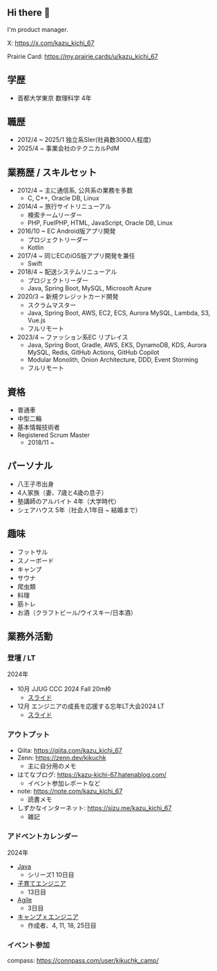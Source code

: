## Hi there 👋

I'm product manager.

X: https://x.com/kazu_kichi_67

Prairie Card: https://my.prairie.cards/u/kazu_kichi_67

## 学歴

- 首都大学東京 数理科学 4年

## 職歴

- 2012/4 ~ 2025/1 独立系SIer(社員数3000人程度)
- 2025/4 ~ 事業会社のテクニカルPdM

## 業務歴 / スキルセット

- 2012/4 ~ 主に通信系, 公共系の業務を多数
  - C, C++, Oracle DB, Linux
- 2014/4 ~ 旅行サイトリニューアル
  - 検索チームリーダー
  - PHP, FuelPHP, HTML, JavaScript, Oracle DB, Linux
- 2016/10 ~ EC Android版アプリ開発
  - プロジェクトリーダー
  - Kotlin
- 2017/4 ~ 同じECのiOS版アプリ開発を兼任
  - Swift
- 2018/4 ~ 配送システムリニューアル
  - プロジェクトリーダー
  - Java, Spring Boot, MySQL, Microsoft Azure
- 2020/3 ~ 新規クレジットカード開発
  - スクラムマスター
  - Java, Spring Boot, AWS, EC2, ECS, Aurora MySQL, Lambda, S3, Vue.js
  - フルリモート
- 2023/4 ~ ファッション系EC リプレイス
  - Java, Spring Boot, Gradle, AWS, EKS, DynamoDB, KDS, Aurora MySQL, Redis, GitHub Actions, GitHub Copilot
  - Modular Monolith, Onion Architecture, DDD, Event Storming
  - フルリモート

## 資格

- 普通車
- 中型二輪
- 基本情報技術者
- Registered Scrum Master
  - 2018/11 ~

## パーソナル

- 八王子市出身
- 4人家族（妻、7歳と4歳の息子）
- 塾講師のアルバイト 4年（大学時代）
- シェアハウス 5年（社会人1年目 ~ 結婚まで）

## 趣味

- フットサル
- スノーボード
- キャンプ
- サウナ
- 爬虫類
- 料理
- 筋トレ
- お酒（クラフトビール/ウイスキー/日本酒）

## 業務外活動

### 登壇 / LT

2024年

- 10月 JJUG CCC 2024 Fall 20m枠
  - [スライド](https://speakerdeck.com/kazu_kichi_67/java-x-spring-bootzhi-apurikesiyonnokorudosutatonili-tixiang-kau)
- 12月 エンジニアの成長を応援する忘年LT大会2024 LT
  - [スライド](https://speakerdeck.com/kazu_kichi_67/engineers-lt-year-end-2024)

### アウトプット

- Qiita: https://qiita.com/kazu_kichi_67
- Zenn: https://zenn.dev/kikuchk
  - 主に自分用のメモ
- はてなブログ: https://kazu-kichi-67.hatenablog.com/
  - イベント参加レポートなど
- note: https://note.com/kazu_kichi_67
  - 読書メモ
- しずかなインターネット: https://sizu.me/kazu_kichi_67
  - 雑記 

### アドベントカレンダー

2024年

- [Java](https://qiita.com/advent-calendar/2024/java)
  - シリーズ1 10日目
- [子育てエンジニア](https://adventar.org/calendars/10811)
  - 13日目
- [Agile](https://adventar.org/calendars/10757)
  - 3日目
- [キャンプ x エンジニア](https://adventar.org/calendars/11140)
  - 作成者、4, 11, 18, 25日目

### イベント参加

compass: https://connpass.com/user/kikuchk_camp/

<!--
**kazu-kichi-67/kazu-kichi-67** is a ✨ _special_ ✨ repository because its `README.md` (this file) appears on your GitHub profile.

Here are some ideas to get you started:

- 🔭 I’m currently working on ...
- 🌱 I’m currently learning ...
- 👯 I’m looking to collaborate on ...
- 🤔 I’m looking for help with ...
- 💬 Ask me about ...
- 📫 How to reach me: ...
- 😄 Pronouns: ...
- ⚡ Fun fact: ...
-->
